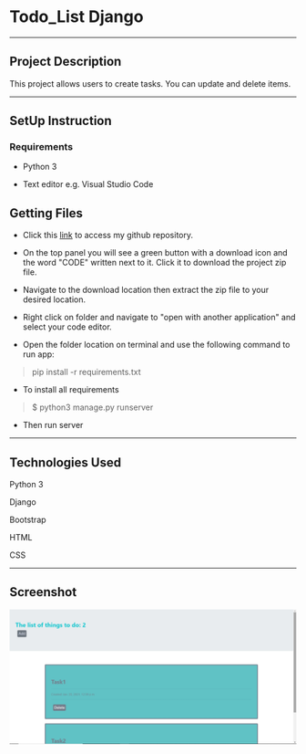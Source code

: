 # Todo_List Django

*****

## Project Description

This project allows users to create tasks. You can update and delete items.

*****

## SetUp Instruction

### Requirements

* Python 3

* Text editor e.g. Visual Studio Code

## Getting Files

* Click this [link](https://github.com/GretaRob/Todo_List_Django) to access my github repository.

* On the top panel you will see a green button with a download icon and the word "CODE" written next to it. Click it to download the project zip file.​

* Navigate to the download location then extract the zip file to your desired location.​

* Right click on folder and navigate to "open with another application" and select your code editor.

* Open the folder location on terminal and use the following command to run app:

> pip install -r requirements.txt

* To install all requirements

> $ python3 manage.py runserver

* Then run server

*****

## Technologies Used

Python 3

Django

Bootstrap

HTML

CSS

*****

Screenshot  
------------

  ![alt text](https://github.com/gretarob/todo_list_django/blob/master/screenshot.jpg)
 
